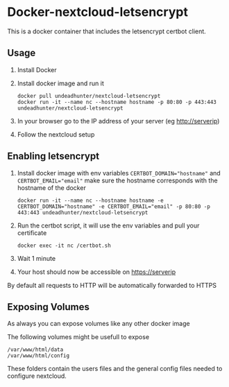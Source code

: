 # Docker-nextcloud-letsencrypt

This is a docker container that includes the letsencrypt certbot client.

## Usage

1. Install Docker
2. Install docker image and run it

    ```
    docker pull undeadhunter/nextcloud-letsencrypt
    docker run -it --name nc --hostname hostname -p 80:80 -p 443:443 undeadhunter/nextcloud-letsencrypt
    ```

3. In your browser go to the IP address of your server (eg [http://serverip](http://serverip))
4. Follow the nextcloud setup

## Enabling letsencrypt

1. Install docker image with env variables `CERTBOT_DOMAIN="hostname"` and `CERTBOT_EMAIL="email"` make sure the hostname corresponds with the hostname of the docker
 
    ```
    docker run -it --name nc --hostname hostname -e CERTBOT_DOMAIN="hostname" -e CERTBOT_EMAIL="email" -p 80:80 -p 443:443 undeadhunter/nextcloud-letsencrypt
    ```

1. Run the certbot script, it will use the env variables and pull your certificate

    ```
    docker exec -it nc /certbot.sh
    ```

1. Wait 1 minute
1. Your host should now be accessible on  [https://serverip](https://serverip)

By default all requests to HTTP will be automatically forwarded to HTTPS 

## Exposing Volumes

As always you can expose volumes like any other docker image 

The following volumes might be usefull to expose

```
/var/www/html/data 
/var/www/html/config
```

These folders contain the users files and the general config files needed to configure nextcloud. 


